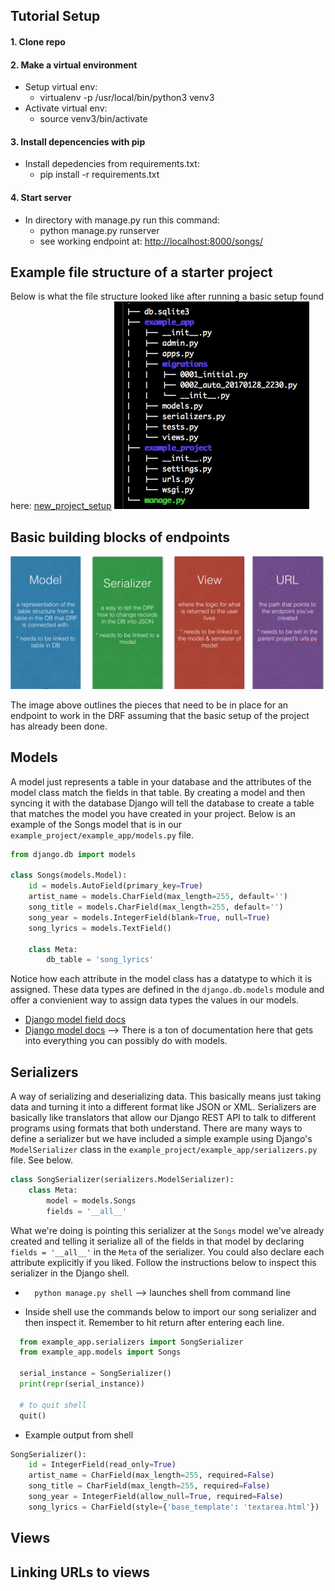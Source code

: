 ## Tutorial Setup
#### 1. Clone repo 
#### 2. Make a virtual environment 
- Setup virtual env: 
  - virtualenv -p /usr/local/bin/python3 venv3  
- Activate virtual env: 
  - source venv3/bin/activate 
  
#### 3. Install depencencies with pip
- Install depedencies from requirements.txt: 
  - pip install -r requirements.txt  
  
#### 4. Start server
- In directory with manage.py run this command: 
  - python manage.py runserver 
  - see working endpoint at: [http://localhost:8000/songs/](http://localhost:8000/songs/)
    
## Example file structure of a starter project
Below is what the file structure looked like after running a basic setup found here: [new_project_setup](http://www.django-rest-framework.org/tutorial/quickstart/) 
![tree structure of project](./images_readme/file_structure.png?raw=true "Optional Title")

## Basic building blocks of endpoints 
![tree structure of project](./images_readme/DRFpieces.png?raw=true "Optional Title")

The image above outlines the pieces that need to be in place for an endpoint to work in the DRF assuming that the basic setup of the project has already been done.

## Models 
A model just represents a table in your database and the attributes of the model class match the fields in that table. By creating a model and then syncing it with the database Django will tell the database to create a table that matches the model you have created in your project. Below is an example of the Songs model that is in our ```example_project/example_app/models.py``` file. 
```Python
from django.db import models

class Songs(models.Model):
    id = models.AutoField(primary_key=True)
    artist_name = models.CharField(max_length=255, default='')
    song_title = models.CharField(max_length=255, default='')
    song_year = models.IntegerField(blank=True, null=True)
    song_lyrics = models.TextField()

    class Meta:
        db_table = 'song_lyrics'
```
Notice how each attribute in the model class has a datatype to which it is assigned. These data types are defined in the ```django.db.models``` module and offer a convienient way to assign data types the values in our models. 
- [Django model field docs](https://docs.djangoproject.com/en/1.10/ref/models/fields/)
- [Django model docs](https://docs.djangoproject.com/en/1.10/ref/models/) --> There is a ton of documentation here that gets into everything you can possibly do with models. 

## Serializers 
A way of serializing and deserializing data. This basically means just taking data and turning it into a different format like JSON or XML. Serializers are basically like translators that allow our Django REST API to talk to different programs using formats that both understand. There are many ways to define a serializer but we have included a simple example using Django's ```ModelSerializer``` class in the ```example_project/example_app/serializers.py``` file. See below. 

```Python 
class SongSerializer(serializers.ModelSerializer):
    class Meta:
        model = models.Songs
        fields = '__all__'
```
What we're doing is pointing this serializer at the ```Songs``` model we've already created and telling it serialize all of the fields in that model by declaring ```fields = '__all__'``` in the ```Meta``` of the serializer. You could also declare each attribute explicitly if you liked. Follow the instructions below to inspect this serializer in the Django shell. 

- ```  python manage.py shell``` --> launches shell from command line

- Inside shell use the commands below to import our song serializer and then inspect it. Remember to hit return after entering each line.
```Python 
  from example_app.serializers import SongSerializer 
  from example_app.models import Songs

  serial_instance = SongSerializer()
  print(repr(serial_instance))
  
  # to quit shell
  quit()
```
- Example output from shell
```Python
SongSerializer():
    id = IntegerField(read_only=True)
    artist_name = CharField(max_length=255, required=False)
    song_title = CharField(max_length=255, required=False)
    song_year = IntegerField(allow_null=True, required=False)
    song_lyrics = CharField(style={'base_template': 'textarea.html'})
```

## Views 

## Linking URLs to views
  
